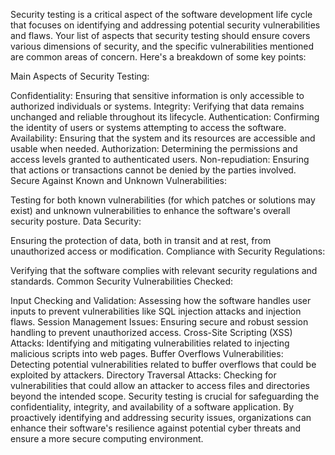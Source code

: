  Security testing is a critical aspect of the software development life cycle that focuses on identifying and addressing potential security vulnerabilities and flaws. Your list of aspects that security testing should ensure covers various dimensions of security, and the specific vulnerabilities mentioned are common areas of concern. Here's a breakdown of some key points:

Main Aspects of Security Testing:

Confidentiality: Ensuring that sensitive information is only accessible to authorized individuals or systems.
Integrity: Verifying that data remains unchanged and reliable throughout its lifecycle.
Authentication: Confirming the identity of users or systems attempting to access the software.
Availability: Ensuring that the system and its resources are accessible and usable when needed.
Authorization: Determining the permissions and access levels granted to authenticated users.
Non-repudiation: Ensuring that actions or transactions cannot be denied by the parties involved.
Secure Against Known and Unknown Vulnerabilities:

Testing for both known vulnerabilities (for which patches or solutions may exist) and unknown vulnerabilities to enhance the software's overall security posture.
Data Security:

Ensuring the protection of data, both in transit and at rest, from unauthorized access or modification.
Compliance with Security Regulations:

Verifying that the software complies with relevant security regulations and standards.
Common Security Vulnerabilities Checked:

Input Checking and Validation: Assessing how the software handles user inputs to prevent vulnerabilities like SQL injection attacks and injection flaws.
Session Management Issues: Ensuring secure and robust session handling to prevent unauthorized access.
Cross-Site Scripting (XSS) Attacks: Identifying and mitigating vulnerabilities related to injecting malicious scripts into web pages.
Buffer Overflows Vulnerabilities: Detecting potential vulnerabilities related to buffer overflows that could be exploited by attackers.
Directory Traversal Attacks: Checking for vulnerabilities that could allow an attacker to access files and directories beyond the intended scope.
Security testing is crucial for safeguarding the confidentiality, integrity, and availability of a software application. By proactively identifying and addressing security issues, organizations can enhance their software's resilience against potential cyber threats and ensure a more secure computing environment.
